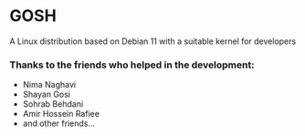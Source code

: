 # GOSH
A Linux distribution based on Debian 11 with a suitable kernel for developers
### Thanks to the friends who helped in the development:
- Nima Naghavi 
- Shayan Gosi 
- Sohrab Behdani
- Amir Hossein Rafiee 
- and other friends...


